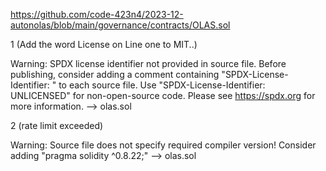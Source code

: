 

https://github.com/code-423n4/2023-12-autonolas/blob/main/governance/contracts/OLAS.sol


1 (Add the word License on Line one to MIT..)


Warning: SPDX license identifier not provided in source file. Before publishing, consider adding a comment containing "SPDX-License-Identifier: <SPDX-License>" to each source file. Use "SPDX-License-Identifier: UNLICENSED" for non-open-source code. Please see https://spdx.org for more information.
--> olas.sol







2   (rate limit exceeded)



Warning: Source file does not specify required compiler version! Consider adding "pragma solidity ^0.8.22;"
--> olas.sol





